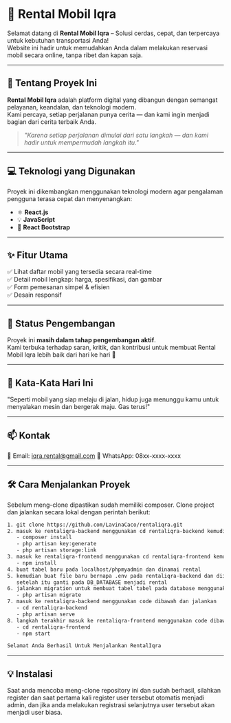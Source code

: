 # 🚗 Rental Mobil Iqra

Selamat datang di **Rental Mobil Iqra** – Solusi cerdas, cepat, dan terpercaya untuk kebutuhan transportasi Anda!  
Website ini hadir untuk memudahkan Anda dalam melakukan reservasi mobil secara online, tanpa ribet dan kapan saja.

---

## 🌟 Tentang Proyek Ini

**Rental Mobil Iqra** adalah platform digital yang dibangun dengan semangat pelayanan, keandalan, dan teknologi modern.  
Kami percaya, setiap perjalanan punya cerita — dan kami ingin menjadi bagian dari cerita terbaik Anda.

> *"Karena setiap perjalanan dimulai dari satu langkah — dan kami hadir untuk mempermudah langkah itu."*

---

## 💻 Teknologi yang Digunakan

Proyek ini dikembangkan menggunakan teknologi modern agar pengalaman pengguna terasa cepat dan menyenangkan:

- ⚛️ **React.js**  
- 💡 **JavaScript**  
- 🎨 **React Bootstrap**  

---

## ✨ Fitur Utama

✅ Lihat daftar mobil yang tersedia secara real-time  
✅ Detail mobil lengkap: harga, spesifikasi, dan gambar  
✅ Form pemesanan simpel & efisien  
✅ Desain responsif   

---

## 📌 Status Pengembangan

Proyek ini **masih dalam tahap pengembangan aktif**.  
Kami terbuka terhadap saran, kritik, dan kontribusi untuk membuat Rental Mobil Iqra lebih baik dari hari ke hari 🚀

---

## 📖 Kata-Kata Hari Ini
"Seperti mobil yang siap melaju di jalan, hidup juga menunggu kamu untuk menyalakan mesin dan bergerak maju. Gas terus!"

---

## 📫 Kontak
📧 Email: iqra.rental@gmail.com
📱 WhatsApp: 08xx-xxxx-xxxx


---

## 🛠️ Cara Menjalankan Proyek
Sebelum meng-clone dipastikan sudah memiliki composer.
Clone project dan jalankan secara lokal dengan perintah berikut:

```bash
1. git clone https://github.com/LavinaCaco/rentaliqra.git
2. masuk ke rentaliqra-backend menggunakan cd rentaliqra-backend kemudian copy code dibawah
   - composer install
   - php artisan key:generate
   - php artisan storage:link
3. masuk ke rentaliqra-frontend menggunakan cd rentaliqra-frontend kemudian copy code dibawah
   - npm install
4. buat tabel baru pada localhost/phpmyadmin dan dinamai rental
5. kemudian buat file baru bernapa .env pada rentaliqra-backend dan diisi dengan code yang berada didalam .env.example,
   setelah itu ganti pada DB_DATABASE menjadi rental
6. jalankan migration untuk membuat tabel tabel pada database menggunakan
   - php artisan migrate
7. masuk ke rentaliqra-backend menggunakan code dibawah dan jalankan
   - cd rentaliqra-backend
   - php artisan serve
8. langkah terakhir masuk ke rentaliqra-frontend menggunakan code dibawah dan jalankan
   - cd rentaliqra-frontend
   - npm start

Selamat Anda Berhasil Untuk Menjalankan RentalIqra

```

---

## 💡 Instalasi
Saat anda mencoba meng-clone repository ini dan sudah berhasil, silahkan register dan saat pertama kali register user
tersebut otomatis menjadi admin, dan jika anda melakukan registrasi selanjutnya user tersebut akan menjadi user biasa.
